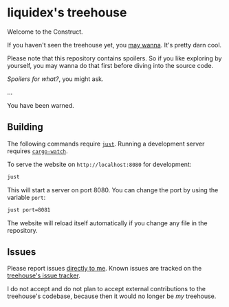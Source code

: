 # liquidex's treehouse

Welcome to the Construct.

If you haven't seen the treehouse yet, you [may wanna](https://liquidex.house). It's pretty darn cool.

Please note that this repository contains spoilers. So if you like exploring by yourself, you may wanna do that first before diving into the source code.

*Spoilers for what?*, you might ask.

…

You have been warned.

## Building

The following commands require [`just`](https://github.com/casey/just).
Running a development server requires [`cargo-watch`](https://github.com/watchexec/cargo-watch).

To serve the website on `http://localhost:8080` for development:

```sh
just
```

This will start a server on port 8080. You can change the port by using the variable `port`:

```sh
just port=8081
```

The website will reload itself automatically if you change any file in the repository.

## Issues

Please report issues [directly to me](https://liquidex.house/b?hello).
Known issues are tracked on the [treehouse's issue tracker](https://liquidex.house/treehouse/issues).

I do not accept and do not plan to accept external contributions to the treehouse's codebase, because then it would no longer be *my* treehouse.
